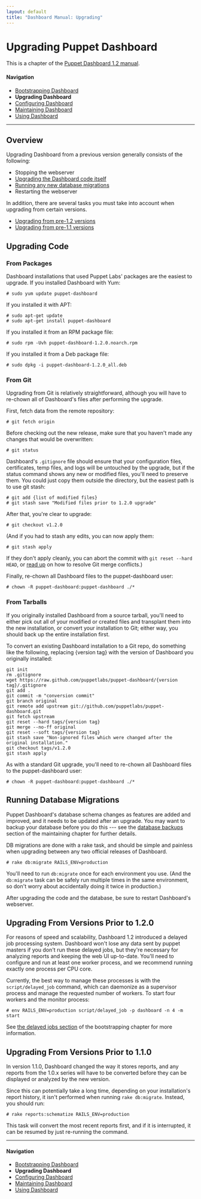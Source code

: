 ```yaml
---
layout: default
title: "Dashboard Manual: Upgrading"
---
```


Upgrading Puppet Dashboard
========

This is a chapter of the [Puppet Dashboard 1.2 manual](./index.html).

#### Navigation

* [Bootstrapping Dashboard](./bootstrapping.html)
* **Upgrading Dashboard**
* [Configuring Dashboard](./configuring.html)
* [Maintaining Dashboard](./maintaining.html)
* [Using Dashboard](./using.html)

[dbbackups]: ./maintaining.html#database-backups

* * * 

Overview
--------

Upgrading Dashboard from a previous version generally consists of the following:

* Stopping the webserver
* [Upgrading the Dashboard code itself](#upgrading-code)
* [Running any new database migrations](#running-database-migrations)
* Restarting the webserver

In addition, there are several tasks you must take into account when upgrading from certain versions. 

* [Upgrading from pre-1.2 versions](#upgrading-from-versions-prior-to-120)
* [Upgrading from pre-1.1 versions](#upgrading-from-versions-prior-to-110)

Upgrading Code
--------------

### From Packages

Dashboard installations that used Puppet Labs' packages are the easiest to upgrade. If you installed Dashboard with Yum: 

    # sudo yum update puppet-dashboard

If you installed it with APT:

    # sudo apt-get update
    # sudo apt-get install puppet-dashboard

<!-- version numbers below -->
If you installed it from an RPM package file:

    # sudo rpm -Uvh puppet-dashboard-1.2.0.noarch.rpm

If you installed it from a Deb package file:

    # sudo dpkg -i puppet-dashboard-1.2.0_all.deb

### From Git

Upgrading from Git is relatively straightforward, although you will have to re-chown all of Dashboard's files after performing the upgrade.

First, fetch data from the remote repository:

    # git fetch origin

Before checking out the new release, make sure that you haven't made any changes that would be overwritten:

    # git status

Dashboard's `.gitignore` file should ensure that your configuration files, certificates, temp files, and logs will be untouched by the upgrade, but if the status command shows any new or modified files, you'll need to preserve them. You could just copy them outside the directory, but the easiest path is to use git stash:
<!-- version numbers below -->

    # git add {list of modified files}
    # git stash save "Modified files prior to 1.2.0 upgrade"

After that, you're clear to upgrade:

    # git checkout v1.2.0

(And if you had to stash any edits, you can now apply them:

    # git stash apply

If they don't apply cleanly, you can abort the commit with `git reset --hard HEAD`, or [read up][mergeconflict] on how to resolve Git merge conflicts.)

Finally, re-chown all Dashboard files to the puppet-dashboard user:

    # chown -R puppet-dashboard:puppet-dashboard ./*

[mergeconflict]: http://book.git-scm.com/3_basic_branching_and_merging.html

### From Tarballs

If you originally installed Dashboard from a source tarball, you'll need to either pick out all of your modified or created files and transplant them into the new installation, or convert your installation to Git; either way, you should back up the entire installation first.

To convert an existing Dashboard installation to a Git repo, do something like the following, replacing {version tag} with the version of Dashboard you originally installed: 
<!-- version numbers below -->

    git init
    rm .gitignore
    wget https://raw.github.com/puppetlabs/puppet-dashboard/{version tag}/.gitignore
    git add .
    git commit -m "conversion commit"
    git branch original
    git remote add upstream git://github.com/puppetlabs/puppet-dashboard.git
    git fetch upstream
    git reset --hard tags/{version tag}
    git merge --no-ff original
    git reset --soft tags/{version tag}
    git stash save "Non-ignored files which were changed after the original installation."
    git checkout tags/v1.2.0
    git stash apply

As with a standard Git upgrade, you'll need to re-chown all Dashboard files to the puppet-dashboard user:

    # chown -R puppet-dashboard:puppet-dashboard ./*

Running Database Migrations
---------------------------

Puppet Dashboard's database schema changes as features are added and improved, and it needs to be updated after an upgrade. You may want to backup your database before you do this --- see the [database backups][dbbackups] section of the maintaining chapter for further details.

DB migrations are done with a rake task, and should be simple and painless when upgrading between any two official releases of Dashboard.

    # rake db:migrate RAILS_ENV=production 

You'll need to run `db:migrate` once for each environment you use. (And the `db:migrate` task can be safely run multiple times in the same environment, so don't worry about accidentally doing it twice in production.)

After upgrading the code and the database, be sure to restart Dashboard's webserver.


Upgrading From Versions Prior to 1.2.0
--------------------------------------

For reasons of speed and scalability, Dashboard 1.2 introduced a delayed job processing system. Dashboard won't lose any data sent by puppet masters if you don't run these delayed jobs, but they're necessary for analyzing reports and keeping the web UI up-to-date. You'll need to configure and run at least one worker process, and we recommend running exactly one process per CPU core.

Currently, the best way to manage these processes is with the `script/delayed_job` command, which can daemonize as a supervisor process and manage the requested number of workers. To start four workers and the monitor process:

    # env RAILS_ENV=production script/delayed_job -p dashboard -n 4 -m start

See [the delayed jobs section](./bootstrapping.html#starting-and-managing-delayed-job-workers) of the bootstrapping chapter for more information.

Upgrading From Versions Prior to 1.1.0
--------------------------------------

In version 1.1.0, Dashboard changed the way it stores reports, and any reports from the 1.0.x series will have to be converted before they can be displayed or analyzed by the new version. 

Since this can potentially take a long time, depending on your installation's report history, it isn't performed when running `rake db:migrate`. Instead, you should run:

    # rake reports:schematize RAILS_ENV=production

This task will convert the most recent reports first, and if it is interrupted, it can be resumed by just re-running the command. 

* * * 

#### Navigation

* [Bootstrapping Dashboard](./bootstrapping.html)
* **Upgrading Dashboard**
* [Configuring Dashboard](./configuring.html)
* [Maintaining Dashboard](./maintaining.html)
* [Using Dashboard](./using.html)
